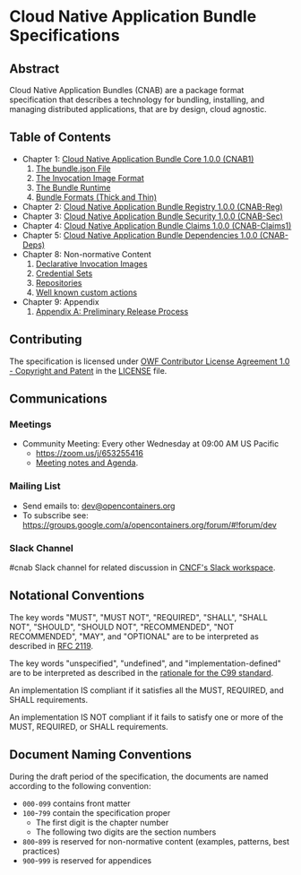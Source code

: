 # Cloud Native Application Bundle Specifications

## Abstract

Cloud Native Application Bundles (CNAB) are a package format specification that describes a technology for bundling, installing, and managing distributed applications, that are by design, cloud agnostic.

## Table of Contents

- Chapter 1: [Cloud Native Application Bundle Core 1.0.0 (CNAB1)](100-CNAB.md)
  1. [The bundle.json File](101-bundle-json.md)
  1. [The Invocation Image Format](102-invocation-image.md)
  1. [The Bundle Runtime](103-bundle-runtime.md)
  1. [Bundle Formats (Thick and Thin)](104-bundle-formats.md)
- Chapter 2: [Cloud Native Application Bundle Registry 1.0.0 (CNAB-Reg)](200-CNAB-registries.md)
- Chapter 3: [Cloud Native Application Bundle Security 1.0.0 (CNAB-Sec)](300-CNAB-security.md)
- Chapter 4: [Cloud Native Application Bundle Claims 1.0.0 (CNAB-Claims1)](400-claims.md)
- Chapter 5: [Cloud Native Application Bundle Dependencies 1.0.0 (CNAB-Deps)](500-CNAB-dependencies.md)
- Chapter 8: Non-normative Content
  1. [Declarative Invocation Images](801-declarative-images.md)
  1. [Credential Sets](802-credential-sets.md)
  1. [Repositories](803-repositories.md)
  1. [Well known custom actions](804-well-known-custom-actions.md)
- Chapter 9: Appendix
  1. [Appendix A: Preliminary Release Process](901-process.md)

## Contributing

The specification is licensed under [OWF Contributor License Agreement 1.0 - Copyright and Patent](http://www.openwebfoundation.org/legal/the-owf-1-0-agreements/owf-contributor-license-agreement-1-0---copyright-and-patent) in the [LICENSE](./LICENSE) file.

## Communications

### Meetings
* Community Meeting: Every other Wednesday at 09:00 AM US Pacific
  * https://zoom.us/j/653255416
  * [Meeting notes and Agenda](https://aka.ms/cnab/meeting).

### Mailing List
- Send emails to: [dev@opencontainers.org](mailto:dev@opencontainers.org)
- To subscribe see: https://groups.google.com/a/opencontainers.org/forum/#!forum/dev

### Slack Channel
#cnab Slack channel for related discussion in
[CNCF's Slack workspace](https://slack.cncf.io/).

## Notational Conventions

The key words "MUST", "MUST NOT", "REQUIRED", "SHALL", "SHALL NOT", "SHOULD", "SHOULD NOT", "RECOMMENDED", "NOT RECOMMENDED", "MAY", and "OPTIONAL" are to be interpreted as described in [RFC 2119][rfc2119].

The key words "unspecified", "undefined", and "implementation-defined" are to be interpreted as described in the [rationale for the C99 standard][c99-unspecified].

An implementation IS compliant if it satisfies all the MUST, REQUIRED, and SHALL requirements.

An implementation IS NOT compliant if it fails to satisfy one or more of the MUST, REQUIRED, or SHALL requirements.

[c99-unspecified]: http://www.open-std.org/jtc1/sc22/wg14/www/C99RationaleV5.10.pdf#page=18
[rfc2119]: http://tools.ietf.org/html/rfc2119

## Document Naming Conventions

During the draft period of the specification, the documents are named according to the following convention:

- `000-099` contains front matter
- `100`-`799` contain the specification proper
  - The first digit is the chapter number
  - The following two digits are the section numbers
- `800`-`899` is reserved for non-normative content (examples, patterns, best practices)
- `900`-`999` is reserved for appendices
